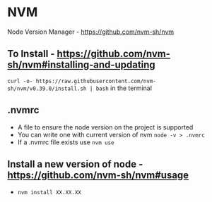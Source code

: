 # NVM

Node Version Manager - https://github.com/nvm-sh/nvm

## To Install - https://github.com/nvm-sh/nvm#installing-and-updating
`curl -o- https://raw.githubusercontent.com/nvm-sh/nvm/v0.39.0/install.sh | bash` in the terminal

## .nvmrc
* A file to ensure the node version on the project is supported
* You can write one with current version of nvm `node -v > .nvmrc`
* If a .nvmrc file exists use `nvm use`

## Install a new version of node - https://github.com/nvm-sh/nvm#usage
* `nvm install XX.XX.XX`
